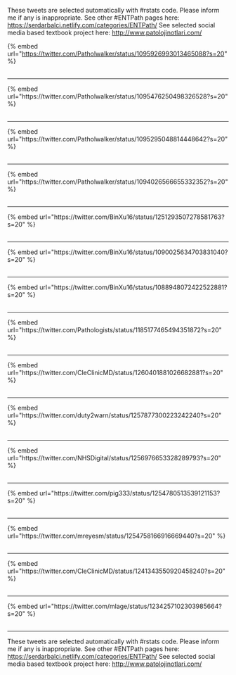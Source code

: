 

These tweets are selected automatically with #rstats code. Please inform me if any is inappropriate.
See other #ENTPath pages here: https://serdarbalci.netlify.com/categories/ENTPath/ 
See selected social media based textbook project here: http://www.patolojinotlari.com/

{% embed url="https://twitter.com/Patholwalker/status/1095926993013465088?s=20" %}<br>
<br>
<hr>
{% embed url="https://twitter.com/Patholwalker/status/1095476250498326528?s=20" %}<br>
<br>
<hr>
{% embed url="https://twitter.com/Patholwalker/status/1095295048814448642?s=20" %}<br>
<br>
<hr>
{% embed url="https://twitter.com/Patholwalker/status/1094026566655332352?s=20" %}<br>
<br>
<hr>
{% embed url="https://twitter.com/BinXu16/status/1251293507278581763?s=20" %}<br>
<br>
<hr>
{% embed url="https://twitter.com/BinXu16/status/1090025634703831040?s=20" %}<br>
<br>
<hr>
{% embed url="https://twitter.com/BinXu16/status/1088948072422522881?s=20" %}<br>
<br>
<hr>
{% embed url="https://twitter.com/Pathologists/status/1185177465494351872?s=20" %}<br>
<br>
<hr>
{% embed url="https://twitter.com/CleClinicMD/status/1260401881026682881?s=20" %}<br>
<br>
<hr>
{% embed url="https://twitter.com/duty2warn/status/1257877300223242240?s=20" %}<br>
<br>
<hr>
{% embed url="https://twitter.com/NHSDigital/status/1256976653328289793?s=20" %}<br>
<br>
<hr>
{% embed url="https://twitter.com/pig333/status/1254780513539121153?s=20" %}<br>
<br>
<hr>
{% embed url="https://twitter.com/mreyesm/status/1254758166916669440?s=20" %}<br>
<br>
<hr>
{% embed url="https://twitter.com/CleClinicMD/status/1241343550920458240?s=20" %}<br>
<br>
<hr>
{% embed url="https://twitter.com/mlage/status/1234257102303985664?s=20" %}<br>
<br>
<hr>


These tweets are selected automatically with #rstats code. Please inform me if any is inappropriate.
See other #ENTPath pages here: https://serdarbalci.netlify.com/categories/ENTPath/ 
See selected social media based textbook project here: http://www.patolojinotlari.com/
